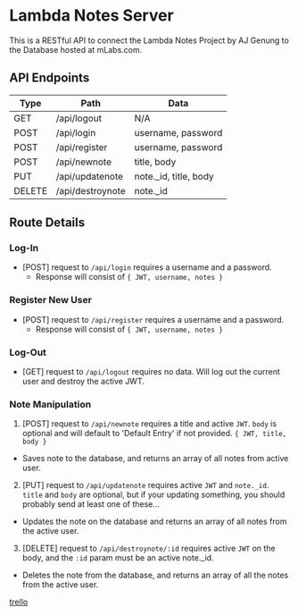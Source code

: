 # Lambda Notes Server

This is a RESTful API to connect the Lambda Notes Project by AJ Genung to the Database hosted at mLabs.com.

## API Endpoints

| Type   | Path             | Data                   |
| ------ | ---------------- | ---------------------- |
| GET    | /api/logout      | N/A                    |
| POST   | /api/login       | username, password     |
| POST   | /api/register    | username, password     |
| POST   | /api/newnote     | title, body            |
| PUT    | /api/updatenote  | note.\_id, title, body |
| DELETE | /api/destroynote | note.\_id              |

## Route Details

### Log-In

* [POST] request to `/api/login` requires a username and a password.
  * Response will consist of `{ JWT, username, notes }`

### Register New User

* [POST] request to `/api/register` requires a username and a password.
  * Response will consist of `{ JWT, username, notes }`

### Log-Out

* [GET] request to `/api/logout` requires no data. Will log out the current user and destroy the active JWT.

### Note Manipulation

1.  [POST] request to `/api/newnote` requires a title and active `JWT`. `body` is optional and will default to 'Default Entry' if not provided. `{ JWT, title, body }`

* Saves note to the database, and returns an array of all notes from active user.

2.  [PUT] request to `/api/updatenote` requires active `JWT` and `note._id`. `title` and `body` are optional, but if your updating something, you should probably send at least one of these...

* Updates the note on the database and returns an array of all notes from the active user.

3.  [DELETE] request to `/api/destroynote/:id` requires active `JWT` on the body, and the `:id` param must be an active note.\_id.

* Deletes the note from the database, and returns an array of all the notes from the active user.

[trello](https://trello.com/b/7DBOIyKV/lambdanotes-backend-aj-genung)
